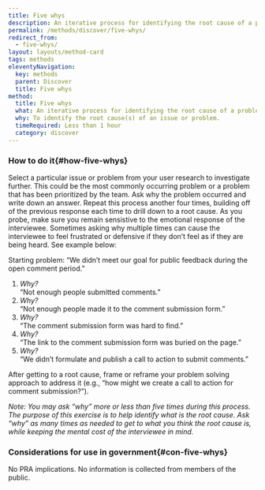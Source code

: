 ```yaml
---
title: Five whys
description: An iterative process for identifying the root cause of a problem by posing the question "Why?" at least five times to help separate symptoms from causes.
permalink: /methods/discover/five-whys/
redirect_from:
  - five-whys/
layout: layouts/method-card
tags: methods
eleventyNavigation:
  key: methods
  parent: Discover
  title: Five whys
method:
  title: Five whys
  what: An iterative process for identifying the root cause of a problem by posing the question “Why?” at least five times to help separate symptoms from causes.
  why: To identify the root cause(s) of an issue or problem.
  timeRequired: Less than 1 hour
  category: discover
---
```


### How to do it{#how-five-whys}

Select a particular issue or problem from your user research to investigate further. This could be the most commonly occurring problem or a problem that has been prioritized by the team.
Ask why the problem occurred and write down an answer. Repeat this process another four times, building off of the previous response each time to drill down to a root cause. As you probe, make sure you remain sensistive to the emotional response of the interviewee. Sometimes asking why multiple times can cause the interviewee to feel frustrated or defensive if they don’t feel as if they are being heard. See example below:

Starting problem: “We didn’t meet our goal for public feedback during the open comment period.”
1. *Why?*<br/>
“Not enough people submitted comments.”
1. *Why?*<br/>
“Not enough people made it to the comment submission form.”
1. *Why?*<br/>
“The comment submission form was hard to find.”
1. *Why?*<br/>
“The link to the comment submission form was buried on the page.”
1. *Why?*<br/>
“We didn’t formulate and publish a call to action to submit comments.”

After getting to a root cause, frame or reframe your problem solving approach to address it (e.g., “how might we create a call to action for comment submission?”).

*Note: You may ask “why” more or less than five times during this process. The purpose of this exercise is to help identify what is the root cause.  Ask “why” as many times as needed to get to what you think the root cause is, while keeping the mental cost of the interviewee in mind.*

<section class="method--section method--section--government-considerations" markdown="1" >

### Considerations for use in government{#con-five-whys}

No PRA implications. No information is collected from members of the public.

</section>

